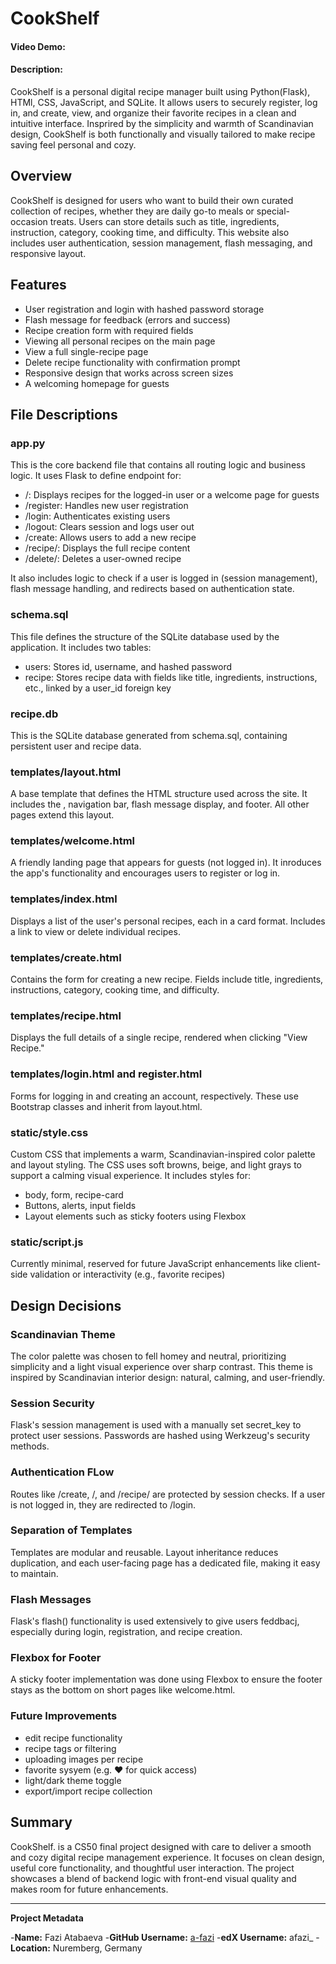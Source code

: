 # CookShelf
#### Video Demo:

#### Description:

CookShelf is a personal digital recipe manager built using Python(Flask), HTMl, CSS, JavaScript, and SQLite. It allows users to securely register, log in, and create, view, and organize their favorite recipes in a clean and intuitive interface. Insprired by the simplicity and warmth of Scandinavian design, CookShelf is both functionally and visually tailored to make recipe saving feel personal and cozy.

## Overview

CookShelf is designed for users who want to build their own curated collection of recipes, whether they are daily go-to meals or special-occasion treats. Users can store details such as title, ingredients, instruction, category, cooking time, and difficulty. This website also includes user authentication, session management, flash messaging, and responsive layout.

## Features

- User registration and login with hashed password storage
- Flash message for feedback (errors and success)
- Recipe creation form with required fields
- Viewing all personal recipes on the main page
- View a full single-recipe page
- Delete recipe functionality with confirmation prompt
- Responsive design that works across screen sizes
- A welcoming homepage for guests

## File Descriptions

### app.py
This is the core backend file that contains all routing logic and business logic. It uses Flask to define endpoint for:
- /: Displays recipes for the logged-in user or a welcome page for guests
- /register: Handles new user registration
- /login: Authenticates existing users
- /logout: Clears session and logs user out
- /create: Allows users to add a new recipe
- /recipe/<id>: Displays the full recipe content
- /delete/<id>: Deletes a user-owned recipe

It also includes logic to check if a user is logged in (session management), flash message handling, and redirects based on authentication state.

### schema.sql
This file defines the structure of the SQLite database used by the application. It includes two tables:
- users: Stores id, username, and hashed password
- recipe: Stores recipe data with fields like title, ingredients, instructions, etc., linked by a user_id foreign key

### recipe.db
This is the SQLite database generated from schema.sql, containing persistent user and recipe data.

### templates/layout.html
A base template that defines the HTML structure used across the site. It includes the <head>, navigation bar, flash message display, and footer. All other pages extend this layout.

### templates/welcome.html
A friendly landing page that appears for guests (not logged in). It inroduces the app's functionality and encourages users to register or log in.

### templates/index.html
Displays a list of the user's personal recipes, each in a card format. Includes a link to view or delete individual recipes.

### templates/create.html
Contains the form for creating a new recipe. Fields include title, ingredients, instructions, category, cooking time, and difficulty.

### templates/recipe.html
Displays the full details of a single recipe, rendered when clicking "View Recipe."

### templates/login.html and register.html
Forms for logging in and creating an account, respectively. These use Bootstrap classes and inherit from layout.html.

### static/style.css
Custom CSS that implements a warm, Scandinavian-inspired color palette and layout styling. The CSS uses soft browns, beige, and light grays to support a calming visual experience. It includes styles for:
- body, form, recipe-card
- Buttons, alerts, input fields
- Layout elements such as sticky footers using Flexbox

### static/script.js
Currently minimal, reserved for future JavaScript enhancements like client-side validation or interactivity (e.g., favorite recipes)

## Design Decisions

### Scandinavian Theme
The color palette was chosen to fell homey and neutral, prioritizing simplicity and a light visual experience over sharp contrast. This theme is inspired by Scandinavian interior design: natural, calming, and user-friendly.

### Session Security
Flask's session management is used with a manually set secret_key to protect user sessions. Passwords are hashed using Werkzeug's security methods.

### Authentication FLow
Routes like /create, /, and /recipe/<id> are protected by session checks. If a user is not logged in, they are redirected to /login.

### Separation of Templates
Templates are modular and reusable. Layout inheritance reduces duplication, and each user-facing page has a dedicated file, making it easy to maintain.

### Flash Messages
Flask's flash() functionality is used extensively to give users feddbacj, especially during login, registration, and recipe creation.

### Flexbox for Footer
A sticky footer implementation was done using Flexbox to ensure the footer stays as the bottom on short pages like welcome.html.

### Future Improvements
- edit recipe functionality
- recipe tags or filtering
- uploading images per recipe
- favorite sysyem (e.g. ♥ for quick access)
- light/dark theme toggle
- export/import recipe collection

## Summary
CookShelf. is a CS50 final project designed with care to deliver a smooth and cozy digital recipe management experience. It focuses on clean design, useful core functionality, and thoughtful user interaction. The project showcases a blend of backend logic with front-end visual quality and makes room for future enhancements.


---

**Project Metadata**

-**Name:** Fazi Atabaeva
-**GitHub Username:** [a-fazi](https://github.com/a-fazi)
-**edX Username:** afazi_
-**Location:** Nuremberg, Germany
